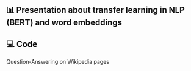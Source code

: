 ## 📊 Presentation about transfer learning in NLP (BERT) and word embeddings

## 💻 Code

Question-Answering on Wikipedia pages
